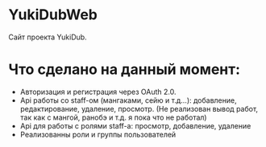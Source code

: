 # YukiDubWeb
Сайт проекта YukiDub.



# Что сделано на данный момент:

* Авторизация и регистрация через OAuth 2.0.
* Api работы со staff-ом (мангаками, сейю и т.д...): добавление, редактирование, удаление, просмотр. (Не реализован вывод работ, так как с мангой, ранобэ и т.д. я пока что не работал)
* Api для работы с ролями staff-а: просмотр, добавление, удаление
* Реализованны роли и группы пользователей
